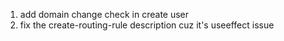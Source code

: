 1. add domain change check in create user
2. fix the create-routing-rule description cuz it's useeffect issue